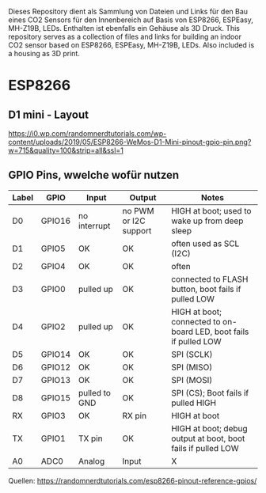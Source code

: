 Dieses Repository dient als Sammlung von Dateien und Links für den Bau eines CO2 Sensors für den Innenbereich auf Basis von ESP8266, ESPEasy, MH-Z19B, LEDs. Enthalten ist ebenfalls ein Gehäuse als 3D Druck.
This repository serves as a collection of files and links for building an indoor CO2 sensor based on ESP8266, ESPEasy, MH-Z19B, LEDs. Also included is a housing as 3D print.

# ESP8266

## D1 mini - Layout

https://i0.wp.com/randomnerdtutorials.com/wp-content/uploads/2019/05/ESP8266-WeMos-D1-Mini-pinout-gpio-pin.png?w=715&quality=100&strip=all&ssl=1

## GPIO Pins, wwelche wofür nutzen


Label | GPIO | Input | Output | Notes
----- | ----- | ----- | ----- | ----- 
D0 | GPIO16 | no interrupt | no PWM or I2C support | HIGH at boot; used to wake up from deep sleep
D1 | GPIO5 | OK | OK | often used as SCL (I2C)
D2 | GPIO4 | OK | OK | often | usedas SDA (I2C)
D3	| GPIO0	| pulled up	| OK	| connected to FLASH button, boot fails if pulled LOW
D4	| GPIO2	| pulled up	| OK	| HIGH at boot; connected to on-board LED, boot fails if pulled LOW
D5	| GPIO14	| OK	| OK	| SPI (SCLK)
D6	| GPIO12	| OK	| OK	| SPI (MISO)
D7	| GPIO13	| OK	| OK	| SPI (MOSI)
D8	| GPIO15	| pulled to GND	| OK	| SPI (CS); Boot fails if pulled HIGH
RX	| GPIO3	| OK	| RX pin	| HIGH at boot
TX	| GPIO1	| TX pin	| OK	| HIGH at boot; debug output at boot, boot fails if pulled LOW
A0	| ADC0	| Analog | Input	| X	


Quellen: 
https://randomnerdtutorials.com/esp8266-pinout-reference-gpios/
